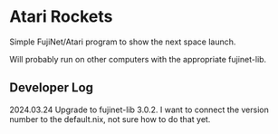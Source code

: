 # Atari Rockets

Simple FujiNet/Atari program to show the next space launch.

Will probably run on other computers with the appropriate fujinet-lib.

## Developer Log

2024.03.24 Upgrade to fujinet-lib 3.0.2. I want to connect the version number to the default.nix,
not sure how to do that yet.
